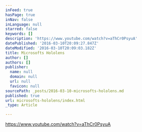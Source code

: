 ```yaml
---
inFeed: true
hasPage: true
inNav: false
inLanguage: null
starred: false
keywords: []
description: 'https://www.youtube.com/watch?v=aThCr0PsyuA'
datePublished: '2016-03-10T20:09:27.847Z'
dateModified: '2016-03-10T20:09:03.182Z'
title: Microsofts Hololens
author: []
authors: []
publisher:
  name: null
  domain: null
  url: null
  favicon: null
sourcePath: _posts/2016-03-10-microsofts-hololens.md
published: true
url: microsofts-hololens/index.html
_type: Article

---
```

https://www.youtube.com/watch?v=aThCr0PsyuA